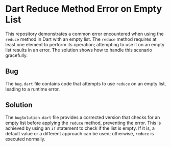 # Dart Reduce Method Error on Empty List
This repository demonstrates a common error encountered when using the `reduce` method in Dart with an empty list. The `reduce` method requires at least one element to perform its operation; attempting to use it on an empty list results in an error.  The solution shows how to handle this scenario gracefully.

## Bug
The `bug.dart` file contains code that attempts to use `reduce` on an empty list, leading to a runtime error.

## Solution
The `bugSolution.dart` file provides a corrected version that checks for an empty list before applying the `reduce` method, preventing the error. This is achieved by using an `if` statement to check if the list is empty.  If it is, a default value or a different approach can be used; otherwise, `reduce` is executed normally.

